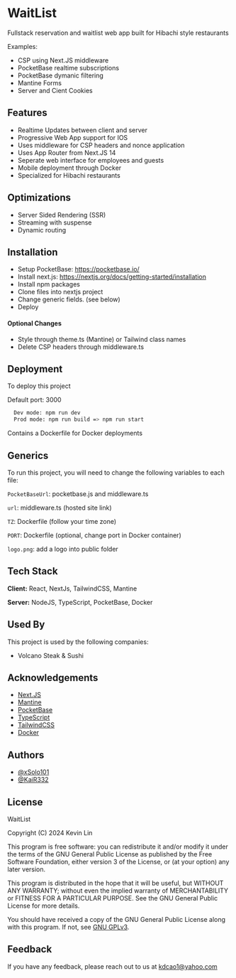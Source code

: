 
# WaitList

Fullstack reservation and waitlist web app built for Hibachi style restaurants

Examples:
- CSP using Next.JS middleware
- PocketBase realtime subscriptions
- PocketBase dymanic filtering
- Mantine Forms
- Server and Cient Cookies

## Features

- Realtime Updates between client and server
- Progressive Web App support for IOS
- Uses middleware for CSP headers and nonce application
- Uses App Router from Next.JS 14
- Seperate web interface for employees and guests
- Mobile deployment through Docker
- Specialized for Hibachi restaurants


## Optimizations

- Server Sided Rendering (SSR)
- Streaming with suspense
- Dynamic routing

## Installation

- Setup PocketBase: https://pocketbase.io/
- Install next.js: https://nextjs.org/docs/getting-started/installation
- Install npm packages
- Clone files into nextjs project
- Change generic fields. (see below)
- Deploy

#### Optional Changes
- Style through theme.ts (Mantine) or Tailwind class names
- Delete CSP headers through middleware.ts
## Deployment

To deploy this project 

Default port: 3000

```bash
  Dev mode: npm run dev 
  Prod mode: npm run build => npm run start
```

Contains a Dockerfile for Docker deployments

## Generics

To run this project, you will need to change the following variables to each file:

`PocketBaseUrl`: pocketbase.js and middleware.ts

`url`: middleware.ts (hosted site link)

`TZ`: Dockerfile (follow your time zone)

`PORT`: Dockerfile (optional, change port in Docker container)

`logo.png`: add a logo into public folder
## Tech Stack

**Client:** React, NextJs, TailwindCSS, Mantine

**Server:** NodeJS, TypeScript, PocketBase, Docker


## Used By

This project is used by the following companies:

- Volcano Steak & Sushi




## Acknowledgements

 - [Next.JS](https://nextjs.org/docs)
 - [Mantine](https://mantine.dev/getting-started/)
 - [PocketBase](https://pocketbase.io/docs/)
 - [TypeScript](https://www.typescriptlang.org/docs/handbook/typescript-in-5-minutes.html)
 - [TailwindCSS](https://tailwindcss.com/docs/installation)
 - [Docker](https://docs.docker.com/desktop/)


## Authors

- [@xSolo101](https://github.com/xSolo101)
- [@KaiR332](https://github.com/KaiR332)

## License


WaitList

Copyright (C) 2024  Kevin Lin

This program is free software: you can redistribute it and/or modify
it under the terms of the GNU General Public License as published by
the Free Software Foundation, either version 3 of the License, or
(at your option) any later version.

This program is distributed in the hope that it will be useful,
but WITHOUT ANY WARRANTY; without even the implied warranty of
MERCHANTABILITY or FITNESS FOR A PARTICULAR PURPOSE.  See the
GNU General Public License for more details.

You should have received a copy of the GNU General Public License
along with this program.  If not, see [GNU GPLv3](https://choosealicense.com/licenses/gpl-3.0/).
## Feedback

If you have any feedback, please reach out to us at kdcao1@yahoo.com

